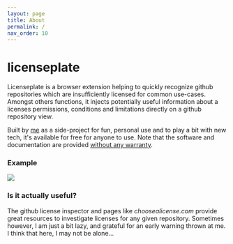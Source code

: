 ```yaml
---
layout: page
title: About
permalink: /
nav_order: 10
---
```


# licenseplate

Licenseplate is a browser extension helping to quickly recognize github repositories
which are insufficiently licensed for common use-cases.
Amongst others functions, it injects potentially useful information about a licenses
permissions, conditions and limitations directly on a github repository view.

Built by [me](https://mweiss.ch) as a side-project for fun, personal use and to play a bit with new tech, 
it's available for free for anyone to use. 
Note that the software and documentation are provided [without any warranty](./../legal).

### Example

![](./../images/generated/alertbar-nolicense-closed-cropped.png)

### Is it actually useful?

The github license inspector and pages like *choosealicense.com* 
provide great resources to investigate licenses 
for any given repository.
Sometimes however, I am just a bit lazy, 
and grateful for an early warning thrown at me.
I think that here, I may not be alone...